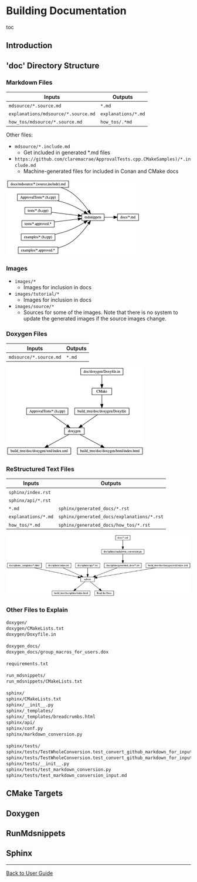 <a id="top"></a>

# Building Documentation

toc

## Introduction

## 'doc' Directory Structure

### Markdown Files

| Inputs                              | Outputs             |
| ----------------------------------- | ------------------- |
| `mdsource/*.source.md`              | `*.md`              |
| `explanations/mdsource/*.source.md` | `explanations/*.md` |
| `how_tos/mdsource/*.source.md`      | `how_tos/.*md`      |

Other files:

* `mdsource/*.include.md`
  * Get included in generated *.md files
* `https://github.com/claremacrae/ApprovalTests.cpp.CMakeSamples)/*.include.md`
  * Machine-generated files for included in Conan and CMake docs

![Markdown Files](/doc/images/mdsnippets_flow.png?raw=true)

### Images

* `images/*`
  * Images for inclusion in docs
* `images/tutorial/*`
  * Images for inclusion in docs
* `images/source/*`
  * Sources for some of the images. Note that there is no system to update the generated images if the source images change.

### Doxygen Files

| Inputs                 | Outputs |
| ---------------------- | ------- |
| `mdsource/*.source.md` | `*.md`  |

![Doxygen Files](/doc/images/doxygen_flow.png?raw=true)


### ReStructured Text Files

| Inputs              | Outputs                                    |
| ------------------- | ------------------------------------------ |
| `sphinx/index.rst`  |                                            |
| `sphinx/api/*.rst`  |                                            |
| `*.md`              | `sphinx/generated_docs/*.rst`              |
| `explanations/*.md` | `sphinx/generated_docs/explanations/*.rst` |
| `how_tos/*.md`      | `sphinx/generated_docs/how_tos/*.rst`      |

![Sphinx Files](/doc/images/sphinx_flow.png?raw=true)

### Other Files to Explain

<!-- List created with tree -f -F -i doc | pbcopy -->


```text
doxygen/
doxygen/CMakeLists.txt
doxygen/Doxyfile.in

doxygen_docs/
doxygen_docs/group_macros_for_users.dox

requirements.txt

run_mdsnippets/
run_mdsnippets/CMakeLists.txt

sphinx/
sphinx/CMakeLists.txt
sphinx/__init__.py
sphinx/_templates/
sphinx/_templates/breadcrumbs.html
sphinx/api/
sphinx/conf.py
sphinx/markdown_conversion.py

sphinx/tests/
sphinx/tests/TestWholeConversion.test_convert_github_markdown_for_input_to_pandoc_in_root_docdir.approved.md
sphinx/tests/TestWholeConversion.test_convert_github_markdown_for_input_to_pandoc_in_root_docdir.approved.rst
sphinx/tests/__init__.py
sphinx/tests/test_markdown_conversion.py
sphinx/tests/test_markdown_conversion_input.md

```


## CMake Targets

## Doxygen

## RunMdsnippets

## Sphinx



---

[Back to User Guide](/doc/README.md#top)
